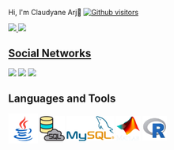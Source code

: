 

Hi, I'm Claudyane Arj👋
[![Github visitors](https://visitor-badge.glitch.me/badge?page_id=claudyane/claudyane.visitor-badge)](https://github.com/claudyane/claudyane)


<div>
  <a href="https://github.com/claudyane">
  <img height="180em" src="https://github-readme-stats.vercel.app/api?username=claudyane&show_icons=true&theme=gotham&include_all_commits=true&count_private=true"/>
  <img height="180em" src="https://github-readme-stats.vercel.app/api/top-langs/?username=claudyane&layout=compact&langs_count=7&theme=gotham"/>
 
</div>
  
  
## Social Networks 
 
  <div> 
   <a href="https://www.instagram.com/cldyn.arj/" target="_blank"><img src="https://img.shields.io/badge/Instagram-E4405F?style=for-the-badge&logo=instagram&logoColor=white" target="_blank"></a>
<a href = "mailto:claudy.sa@gmail.com"><img src="https://img.shields.io/badge/Gmail-D14836?style=for-the-badge&logo=gmail&logoColor=white" target="_blank"></a> 

<a href= "https://www.linkedin.com/in/claudyane-arj-18348120/">
  <img src="https://img.shields.io/badge/LinkedIn-0077B5?style=for-the-badge&logo=linkedin&logoColor=white">
</a>
</div> 
  
 ## Languages and Tools  
<div>
  <img height="60em" align="center" src="https://github.com/claudyane/claudyane/blob/main/icons/java.png" /> 
  <img height="50em" align="center" src="https://github.com/claudyane/claudyane/blob/main/icons/sql.png" />
  <img height="50em" align="center" src="https://github.com/claudyane/claudyane/blob/main/icons/mysql.png" />
   <img height="50em" align="center" src="https://github.com/claudyane/claudyane/blob/main/icons/Matlabs.png" />
  <img height="50em" align="center" src="https://github.com/claudyane/claudyane/blob/main/icons/R.png" />
  
</div>

